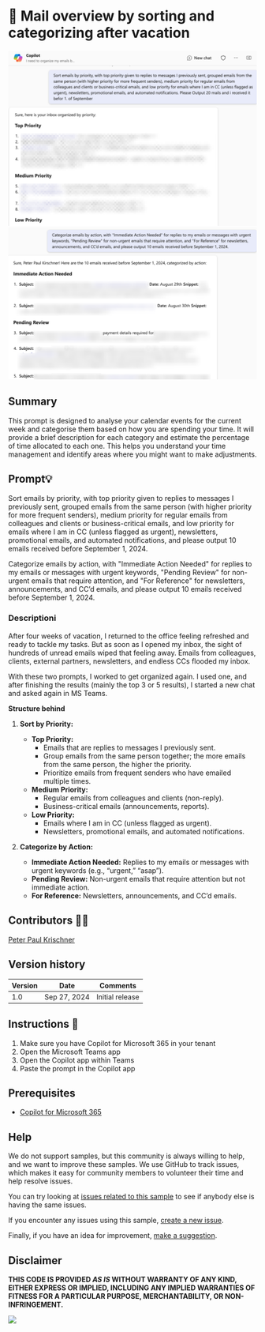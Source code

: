 # 🚀 Mail overview by sorting and categorizing after vacation

![Sort emails by priority](./assets/demo.png)
![Categorize emails by action](./assets/demo1.png)

## Summary
This prompt is designed to analyse your calendar events for the current week and categorise them based on how you are spending your time. It will provide a brief description for each category and estimate the percentage of time allocated to each one. This helps you understand your time management and identify areas where you might want to make adjustments.

## Prompt💡

Sort emails by priority, with top priority given to replies to messages I previously sent, grouped emails from the same person (with higher priority for more frequent senders), medium priority for regular emails from colleagues and clients or business-critical emails, and low priority for emails where I am in CC (unless flagged as urgent), newsletters, promotional emails, and automated notifications, and please output 10 emails received before September 1, 2024.


Categorize emails by action, with "Immediate Action Needed" for replies to my emails or messages with urgent keywords, "Pending Review" for non-urgent emails that require attention, and "For Reference" for newsletters, announcements, and CC’d emails, and please output 10 emails received before September 1, 2024.

### Descriptionℹ️

After four weeks of vacation, I returned to the office feeling refreshed and ready to tackle my tasks. But as soon as I opened my inbox, the sight of hundreds of unread emails wiped that feeling away. Emails from colleagues, clients, external partners, newsletters, and endless CCs flooded my inbox.

With these two prompts, I worked to get organized again. I used one, and after finishing the results (mainly the top 3 or 5 results), I started a new chat and asked again in MS Teams.


**Structure behind**

1. **Sort by Priority:**
   - **Top Priority:**
     - Emails that are replies to messages I previously sent.
     - Group emails from the same person together; the more emails from the same person, the higher the priority.
     - Prioritize emails from frequent senders who have emailed multiple times.
   - **Medium Priority:**
     - Regular emails from colleagues and clients (non-reply).
     - Business-critical emails (announcements, reports).
   - **Low Priority:**
     - Emails where I am in CC (unless flagged as urgent).
     - Newsletters, promotional emails, and automated notifications.

2. **Categorize by Action:**
   - **Immediate Action Needed:** Replies to my emails or messages with urgent keywords (e.g., “urgent,” “asap”).
   - **Pending Review:** Non-urgent emails that require attention but not immediate action.
   - **For Reference:** Newsletters, announcements, and CC’d emails.



## Contributors 👨‍💻

[Peter Paul Krischner](https://github.com/petkir)

## Version history

Version|Date|Comments
-------|----|--------
1.0|Sep 27, 2024|Initial release

## Instructions 📝

1. Make sure you have Copilot for Microsoft 365 in your tenant
2. Open the Microsoft Teams app
3. Open the Copilot app within Teams
4. Paste the prompt in the Copilot app


## Prerequisites

* [Copilot for Microsoft 365](https://developer.microsoft.com/microsoft-365/dev-program)

## Help

We do not support samples, but this community is always willing to help, and we want to improve these samples. We use GitHub to track issues, which makes it easy for  community members to volunteer their time and help resolve issues.

You can try looking at [issues related to this sample](https://github.com/pnp/copilot-prompts/issues?q=label%3A%22sample%3A%20YOUR-SAMPLE-NAME%22) to see if anybody else is having the same issues.

If you encounter any issues using this sample, [create a new issue](https://github.com/pnp/copilot-prompts/issues/new).

Finally, if you have an idea for improvement, [make a suggestion](https://github.com/pnp/copilot-prompts/issues/new).

## Disclaimer

**THIS CODE IS PROVIDED *AS IS* WITHOUT WARRANTY OF ANY KIND, EITHER EXPRESS OR IMPLIED, INCLUDING ANY IMPLIED WARRANTIES OF FITNESS FOR A PARTICULAR PURPOSE, MERCHANTABILITY, OR NON-INFRINGEMENT.**

![](https://m365-visitor-stats.azurewebsites.net/SamplesGallery/copilotprompts-m365-my-name-mentioned-prompt)
